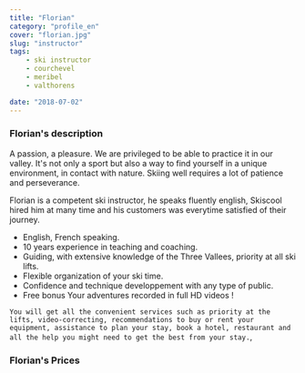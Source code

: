 ```yaml
---
title: "Florian"
category: "profile_en"
cover: "florian.jpg"
slug: "instructor"
tags:
    - ski instructor
    - courchevel
    - meribel
    - valthorens

date: "2018-07-02"
---
```


### Florian's description
A passion, a pleasure. We are privileged to be able to practice it in our valley.
It's not only a sport but also a way to find yourself in a unique environment, in contact with nature.
Skiing well requires a lot of patience and perseverance.

Florian is a competent ski instructor, he speaks fluently english, Skiscool hired him at many time and his customers was everytime satisfied of their journey. 

* English, French speaking.
* 10 years experience in teaching and coaching. 
* Guiding, with extensive knowledge of the Three Vallees, priority at all ski lifts.
* Flexible organization of your ski time.
* Confidence and technique developpement with any type of public.
* Free bonus Your adventures recorded in full HD videos !

`You will get all the convenient services such as priority at the lifts, video-correcting, recommendations to buy or rent your equipment, assistance to plan your stay, book a hotel, restaurant and all the help you might need to get the best from your stay.`,

### Florian's Prices



